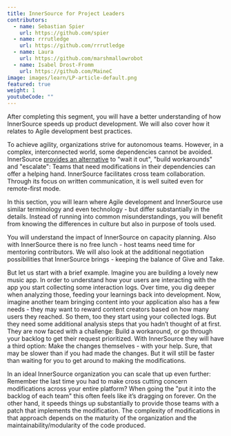 ```yaml
---
title: InnerSource for Project Leaders
contributors:
  - name: Sebastian Spier
    url: https://github.com/spier
  - name: rrrutledge
    url: https://github.com/rrrutledge
  - name: Laura
    url: https://github.com/marshmallowrobot
  - name: Isabel Drost-Fromm
    url: https://github.com/MaineC
image: images/learn/LP-article-default.png
featured: true
weight: 1
youtubeCode: ""
---
```

<div class="paragraph">
<p>After completing this segment, you will have a better understanding of
how InnerSource speeds up product development. We will also cover how it
relates to Agile development best practices.</p>
</div>
<div class="paragraph">
<p>To achieve agility, organizations strive for autonomous teams. However,
in a complex, interconnected world, some dependencies cannot be avoided.
InnerSource
<a href="https://innersourcecommons.org/learn/learning-path/introduction/02/">provides
an alternative</a> to "wait it out", "build workarounds" and
"escalate": Teams that need modifications in their dependencies can
offer a helping hand. InnerSource facilitates cross team collaboration.
Through its focus on written communication, it is well suited even for
remote-first mode.</p>
</div>
<div class="paragraph">
<p>In this section, you will learn where Agile development and InnerSource
use similar terminology and even technology - but differ substantially
in the details. Instead of running into common misunderstandings, you
will benefit from knowing the differences in culture but also in purpose
of tools used.</p>
</div>
<div class="paragraph">
<p>You will understand the impact of InnerSource on capacity planning. Also
with InnerSource there is no free lunch - host teams need time for
mentoring contributors. We will also look at the additional negotiation
possibilities that InnerSource brings - keeping the balance of Give and
Take.</p>
</div>
<div class="paragraph">
<p>But let us start with a brief example. Imagine you are building a lovely
new music app. In order to understand how your users are interacting
with the app you start collecting some interaction logs. Over time, you
dig deeper when analyzing those, feeding your learnings back into
development. Now, imagine another team bringing content into your
application also has a few needs - they may want to reward content
creators based on how many users they reached. So them, too they start
using your collected logs. But they need some additional analysis steps
that you hadn&#8217;t thought of at first. They are now faced with a
challenge: Build a workaround, or go through your backlog to get their
request prioritized. With InnerSource they will have a third option:
Make the changes themselves - with your help. Sure, that may be slower
than if you had made the changes. But it will still be faster than
waiting for you to get around to making the modifications.</p>
</div>
<div class="paragraph">
<p>In an ideal InnerSource organization you can scale that up even further:
Remember the last time you had to make cross cutting concern
modifications across your entire platform? When going the "put it into
the backlog of each team" this often feels like it&#8217;s dragging on
forever. On the other hand, it speeds things up substantially to provide
those teams with a patch that implements the modification. The
complexity of modifications in that approach depends on the maturity of
the organization and the maintainability/modularity of the code
produced.</p>
</div>
<!--- This file autogenerated from https://github.com/InnerSourceCommons/InnerSourceLearningPath/blob/main/scripts -->
